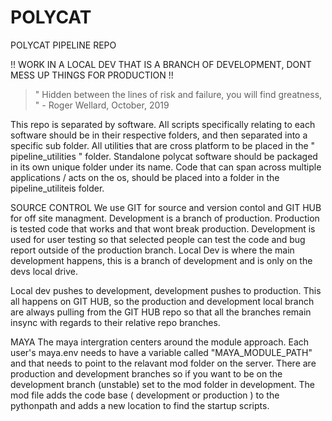 # POLYCAT
POLYCAT PIPELINE REPO

!! WORK IN A LOCAL DEV THAT IS A BRANCH OF DEVELOPMENT, DONT MESS UP THINGS FOR  PRODUCTION !!

>" Hidden between the lines of risk and failure, you will find greatness, " - Roger Wellard, October, 2019

This repo is separated by software.
All scripts specifically relating to each software should be in their respective folders, and then separated into a specific sub folder.
All utilities that are cross platform to be placed in the " pipeline_utilities " folder.
Standalone polycat software should be packaged in its own unique folder under its name. 
Code that can span across multiple applications / acts on the os, should be placed into a folder in the pipeline_utiliteis folder.

SOURCE CONTROL
We use GIT for source and version contol and GIT HUB for off site managment. Development is a branch of production. Production is tested code that works and that wont
break production.
Development is used for user testing so that selected people can test the code and bug report outside of the production branch.
Local Dev is where the main development happens, this is a branch of development and is only on the devs local drive.

Local dev pushes to development, development pushes to production. This all happens on GIT HUB, so the production and development local branch are always pulling from the GIT HUB repo so that all the branches remain insync with regards to their relative repo branches.


MAYA
The maya intergration centers around the module approach. Each user's maya.env needs to have a variable called "MAYA_MODULE_PATH" and that needs to point to the relavant mod folder on the server. There are production and development branches so if you want to be on the development branch (unstable) set to the mod folder in development. The mod file adds the code base ( development or production ) to the pythonpath and adds a new location to find the startup scripts. 


